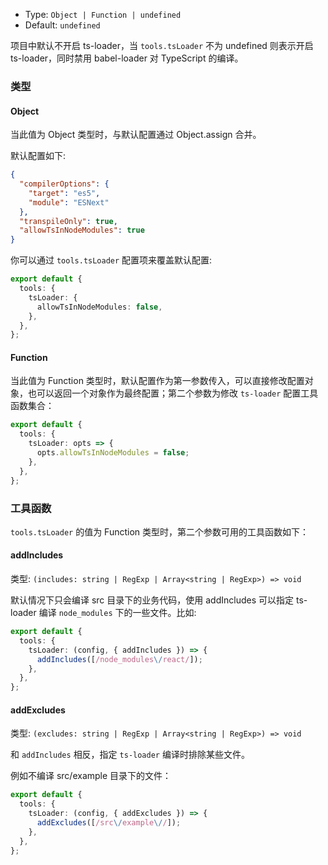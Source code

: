 - Type: `Object | Function | undefined`
- Default: `undefined`

项目中默认不开启 ts-loader，当 `tools.tsLoader` 不为 undefined 则表示开启 ts-loader，同时禁用 babel-loader 对 TypeScript 的编译。

### 类型

#### Object

当此值为 Object 类型时，与默认配置通过 Object.assign 合并。

默认配置如下:

```json
{
  "compilerOptions": {
    "target": "es5",
    "module": "ESNext"
  },
  "transpileOnly": true,
  "allowTsInNodeModules": true
}
```

你可以通过 `tools.tsLoader` 配置项来覆盖默认配置:

```ts
export default {
  tools: {
    tsLoader: {
      allowTsInNodeModules: false,
    },
  },
};
```

#### Function

当此值为 Function 类型时，默认配置作为第一参数传入，可以直接修改配置对象，也可以返回一个对象作为最终配置；第二个参数为修改 `ts-loader` 配置工具函数集合：

```ts
export default {
  tools: {
    tsLoader: opts => {
      opts.allowTsInNodeModules = false;
    },
  },
};
```

### 工具函数

`tools.tsLoader` 的值为 Function 类型时，第二个参数可用的工具函数如下：

#### addIncludes

类型: `(includes: string | RegExp | Array<string | RegExp>) => void`

默认情况下只会编译 src 目录下的业务代码，使用 addIncludes 可以指定 ts-loader 编译 `node_modules` 下的一些文件。比如:

```ts
export default {
  tools: {
    tsLoader: (config, { addIncludes }) => {
      addIncludes([/node_modules\/react/]);
    },
  },
};
```

#### addExcludes

类型: `(excludes: string | RegExp | Array<string | RegExp>) => void`

和 `addIncludes` 相反，指定 `ts-loader` 编译时排除某些文件。

例如不编译 src/example 目录下的文件：

```ts
export default {
  tools: {
    tsLoader: (config, { addExcludes }) => {
      addExcludes([/src\/example\//]);
    },
  },
};
```
